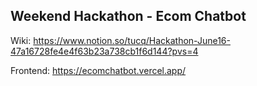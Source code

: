Weekend Hackathon - Ecom Chatbot 
---

Wiki: https://www.notion.so/tucq/Hackathon-June16-47a16728fe4e4f63b23a738cb1f6d144?pvs=4 

Frontend: https://ecomchatbot.vercel.app/ 
